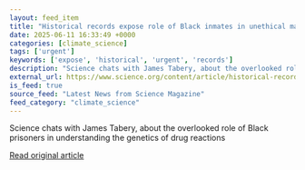 ```yaml
---
layout: feed_item
title: "Historical records expose role of Black inmates in unethical malaria studies decades ago"
date: 2025-06-11 16:33:49 +0000
categories: [climate_science]
tags: ['urgent']
keywords: ['expose', 'historical', 'urgent', 'records']
description: "Science chats with James Tabery, about the overlooked role of Black prisoners in understanding the genetics of drug reactions"
external_url: https://www.science.org/content/article/historical-records-expose-role-black-inmates-unethical-malaria-studies-decades-ago
is_feed: true
source_feed: "Latest News from Science Magazine"
feed_category: "climate_science"
---
```


Science chats with James Tabery, about the overlooked role of Black prisoners in understanding the genetics of drug reactions

[Read original article](https://www.science.org/content/article/historical-records-expose-role-black-inmates-unethical-malaria-studies-decades-ago)
